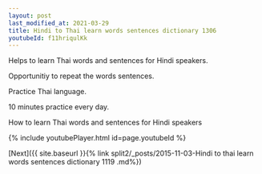 ```yaml
---
layout: post
last_modified_at: 2021-03-29
title: Hindi to Thai learn words sentences dictionary 1306 
youtubeId: f11hriqulKk
---
```

 
 
Helps to learn Thai words and sentences for Hindi speakers.

Opportunitiy to repeat the words sentences. 

Practice Thai language. 
 
10 minutes practice every day. 
 
How to learn Thai words and sentences for Hindi speakers 
 
{% include youtubePlayer.html id=page.youtubeId %}
 
 
[Next]({{ site.baseurl }}{% link  split2/_posts/2015-11-03-Hindi to thai learn words sentences dictionary 1119 .md%})
 
